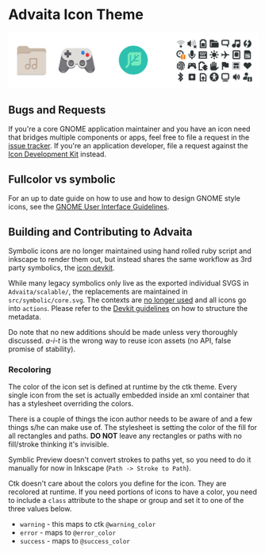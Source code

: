 # Advaita Icon Theme
![Advaita Icons](src/logo.svg)

## Bugs and Requests
If you're a core GNOME application maintainer and you have an icon need that bridges multiple components or apps, feel free to file a request in the [issue tracker](https://gitlab.gnome.org/GNOME/advaita-icon-theme/-/issues). If you're an application developer, file a request against the [Icon Development Kit](https://gitlab.gnome.org/Teams/Design/icon-development-kit/-/issues) instead.


## Fullcolor vs symbolic
For an up to date guide on how to use and how to design GNOME style icons, see the [GNOME User Interface Guidelines](https://developer.gnome.org/hig/stable/icons-and-artwork.html.en).

## Building and Contributing to Advaita
Symbolic icons are no longer maintained using hand rolled ruby script and inkscape to render them out, but instead shares the same workflow as 3rd party symbolics, the [icon devkit](https://gitlab.gnome.org/Teams/Design/icon-development-kit).

While many legacy symbolics only live as the exported individual SVGS in `Advaita/scalable/`, the replacements are maintained in `src/symbolic/core.svg`. The contexts are [no longer used](https://gitlab.gnome.org/GNOME/advaita-icon-theme/-/issues/73) and all icons go into `actions`. Please refer to the [Devkit guidelines]() on how to structure the metadata.

Do note that no new additions should be made unless very thoroughly discussed. *a-i-t* is the wrong way to reuse icon assets (no API, false promise of stability).

### Recoloring
The color of the icon set is defined at runtime by the ctk theme. Every single icon from the set is actually embedded inside an xml container that has a stylesheet overriding the colors.

There is a couple of things the icon author needs to be aware of and a few things s/he can make use of. The stylesheet is setting the color of the fill for all rectangles and paths. **DO NOT** leave any rectangles or paths with no fill/stroke thinking it's invisible.

Symblic Preview doesn't convert strokes to paths yet, so you need to do it manually for now in Inkscape (`Path -> Stroke to Path`).

Ctk doesn't care about the colors you define for the icon. They are recolored at runtime. If you need portions of icons to have a color, you need to include a `class` attribute to the shape or group and set it to one of the three values below. 

- `warning` - this maps to ctk `@warning_color`
- `error` - maps to `@error_color`
- `success` - maps to `@success_color`